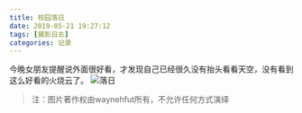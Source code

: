 ```yaml
---
title: 校园落日
date: 2019-05-21 19:27:12
tags: [摄影日志]
categories: 记录
---
```

今晚女朋友提醒说外面很好看，才发现自己已经很久没有抬头看看天空，没有看到这么好看的火烧云了。
![落日](sunsetting/setting_sun.jpg)

> 注：图片著作权由waynehfut所有，不允许任何方式演绎